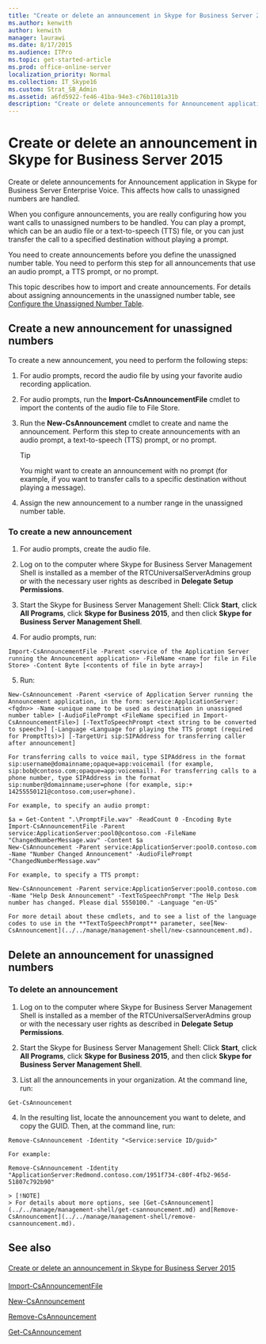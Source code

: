 ```yaml
---
title: "Create or delete an announcement in Skype for Business Server 2015"
ms.author: kenwith
author: kenwith
manager: laurawi
ms.date: 8/17/2015
ms.audience: ITPro
ms.topic: get-started-article
ms.prod: office-online-server
localization_priority: Normal
ms.collection: IT_Skype16
ms.custom: Strat_SB_Admin
ms.assetid: a6fd5922-fe46-41ba-94e3-c76b1101a31b
description: "Create or delete announcements for Announcement application in Skype for Business Server Enterprise Voice. This affects how calls to unassigned numbers are handled."
---
```


# Create or delete an announcement in Skype for Business Server 2015
 
Create or delete announcements for Announcement application in Skype for Business Server Enterprise Voice. This affects how calls to unassigned numbers are handled.
  
When you configure announcements, you are really configuring how you want calls to unassigned numbers to be handled. You can play a prompt, which can be an audio file or a text-to-speech (TTS) file, or you can just transfer the call to a specified destination without playing a prompt.
  
You need to create announcements before you define the unassigned number table. You need to perform this step for all announcements that use an audio prompt, a TTS prompt, or no prompt.
  
This topic describes how to import and create announcements. For details about assigning announcements in the unassigned number table, see [Configure the Unassigned Number Table](http://technet.microsoft.com/library/eaa01986-e92f-4328-acf6-4e46c4306a04.aspx).
  
## Create a new announcement for unassigned numbers

To create a new announcement, you need to perform the following steps: 
  
1. For audio prompts, record the audio file by using your favorite audio recording application.
    
2. For audio prompts, run the **Import-CsAnnouncementFile** cmdlet to import the contents of the audio file to File Store.
    
3. Run the **New-CsAnnouncement** cmdlet to create and name the announcement. Perform this step to create announcements with an audio prompt, a text-to-speech (TTS) prompt, or no prompt.
    
    > [!TIP]
    > You might want to create an announcement with no prompt (for example, if you want to transfer calls to a specific destination without playing a message). 
  
4. Assign the new announcement to a number range in the unassigned number table.
    
### To create a new announcement

1. For audio prompts, create the audio file.
    
2. Log on to the computer where Skype for Business Server Management Shell is installed as a member of the RTCUniversalServerAdmins group or with the necessary user rights as described in **Delegate Setup Permissions**.
    
3. Start the Skype for Business Server Management Shell: Click **Start**, click **All Programs**, click **Skype for Business 2015**, and then click **Skype for Business Server Management Shell**.
    
4. For audio prompts, run:
    
  ```
  Import-CsAnnouncementFile -Parent <service of the Application Server running the Announcement application> -FileName <name for file in File Store> -Content Byte [<contents of file in byte array>]
  ```

5. Run:
    
  ```
  New-CsAnnouncement -Parent <service of Application Server running the Announcement application, in the form: service:ApplicationServer:<fqdn>> -Name <unique name to be used as destination in unassigned number table> [-AudioFilePrompt <FileName specified in Import-CsAnnouncementFile>] [-TextToSpeechPrompt <text string to be converted to speech>] [-Language <Language for playing the TTS prompt (required for PromptTts)>] [-TargetUri sip:SIPAddress for transferring caller after announcement]
  ```

    For transferring calls to voice mail, type SIPAddress in the format sip:username@domainname;opaque=app:voicemail (for example, sip:bob@contoso.com;opaque=app:voicemail). For transferring calls to a phone number, type SIPAddress in the format sip:number@domainname;user=phone (for example, sip:+ 14255550121@contoso.com;user=phone).
    
    For example, to specify an audio prompt:
    
  ```
  $a = Get-Content ".\PromptFile.wav" -ReadCount 0 -Encoding Byte
Import-CsAnnouncementFile -Parent service:ApplicationServer:pool0@contoso.com -FileName "ChangedNumberMessage.wav" -Content $a
New-CsAnnouncement -Parent service:ApplicationServer:pool0.contoso.com -Name "Number Changed Announcement" -AudioFilePrompt "ChangedNumberMessage.wav"
  ```

    For example, to specify a TTS prompt:
    
  ```
  New-CsAnnouncement -Parent service:ApplicationServer:pool0.contoso.com -Name "Help Desk Announcement" -TextToSpeechPrompt "The Help Desk number has changed. Please dial 5550100." -Language "en-US"
  ```

    For more detail about these cmdlets, and to see a list of the language codes to use in the **TextToSpeechPrompt** parameter, see[New-CsAnnouncement](../../manage/management-shell/new-csannouncement.md).
    
## Delete an announcement for unassigned numbers

### To delete an announcement

1. Log on to the computer where Skype for Business Server Management Shell is installed as a member of the RTCUniversalServerAdmins group or with the necessary user rights as described in **Delegate Setup Permissions**.
    
2. Start the Skype for Business Server Management Shell: Click **Start**, click **All Programs**, click **Skype for Business 2015**, and then click **Skype for Business Server Management Shell**.
    
3. List all the announcements in your organization. At the command line, run:
    
  ```
  Get-CsAnnouncement
  ```

4. In the resulting list, locate the announcement you want to delete, and copy the GUID. Then, at the command line, run:
    
  ```
  Remove-CsAnnouncement -Identity "<Service:service ID/guid>" 
  ```

    For example:
    
  ```
  Remove-CsAnnouncement -Identity "ApplicationServer:Redmond.contoso.com/1951f734-c80f-4fb2-965d-51807c792b90"
  ```

    > [!NOTE]
    > For details about more options, see [Get-CsAnnouncement](../../manage/management-shell/get-csannouncement.md) and[Remove-CsAnnouncement](../../manage/management-shell/remove-csannouncement.md). 
  
## See also

#### 

[Create or delete an announcement in Skype for Business Server 2015](create-an-announcement.md)
#### 

[Import-CsAnnouncementFile](../../manage/management-shell/import-csannouncementfile.md)
  
[New-CsAnnouncement](../../manage/management-shell/new-csannouncement.md)
  
[Remove-CsAnnouncement](../../manage/management-shell/remove-csannouncement.md)
  
[Get-CsAnnouncement](../../manage/management-shell/get-csannouncement.md)

